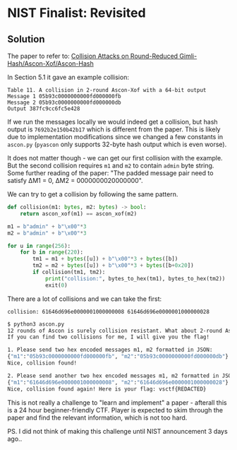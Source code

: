 # NIST Finalist: Revisited

## Solution

The paper to refer to: [Collision Attacks on Round-Reduced Gimli-Hash/Ascon-Xof/Ascon-Hash](https://eprint.iacr.org/2019/1115.pdf)

In Section 5.1 it gave an example collision:

```
Table 11. A collision in 2-round Ascon-Xof with a 64-bit output
Message 1 05b93c0000000000fd000000fb
Message 2 05b93c0000000000fd000000db
Output 387fc9cc6fc5e428
```

If we run the messages locally we would indeed get a collision, but hash output is `7692b2e150b42b17` which is different from the paper. This is likely due to implementation modifications since we changed a few constants in `ascon.py` (`pyascon` only supports 32-byte hash output which is even worse).

It does not matter though - we can get our first collision with the example. But the second collision requires `m1` and `m2` to contain `admin` byte string. Some further reading of the paper: "The padded message pair need to satisfy ∆M1 = 0, ∆M2 = 0000000020000000".

We can try to get a collision by following the same pattern.

```py
def collision(m1: bytes, m2: bytes) -> bool:
    return ascon_xof(m1) == ascon_xof(m2)

m1 = b"admin" + b"\x00"*3
m2 = b"admin" + b"\x00"*3

for u in range(256):
    for b in range(220):
        tm1 = m1 + bytes([u]) + b"\x00"*3 + bytes([b])
        tm2 = m2 + bytes([u]) + b"\x00"*3 + bytes([b+0x20])
        if collision(tm1, tm2):
            print("collision:", bytes_to_hex(tm1), bytes_to_hex(tm2))
            exit(0)
```

There are a lot of collisions and we can take the first:

`collision: 61646d696e0000001000000008 61646d696e0000001000000028`

```bash
$ python3 ascon.py 
12 rounds of Ascon is surely collision resistant. What about 2-round Ascon?
If you can find two collisions for me, I will give you the flag!

1. Please send two hex encoded messages m1, m2 formatted in JSON:
{"m1":"05b93c0000000000fd000000fb", "m2":"05b93c0000000000fd000000db"}
Nice, collision found!

2. Please send another two hex encoded messages m1, m2 formatted in JSON:
{"m1":"61646d696e0000001000000008", "m2":"61646d696e0000001000000028"}
Nice, collision found again! Here is your flag: vsctf{REDACTED}
```

This is not really a challenge to "learn and implement" a paper - afterall this is a 24 hour beginner-friendly CTF. Player is expected to skim through the paper and find the relevant information, which is not too hard.

PS. I did not think of making this challenge until NIST announcement 3 days ago..